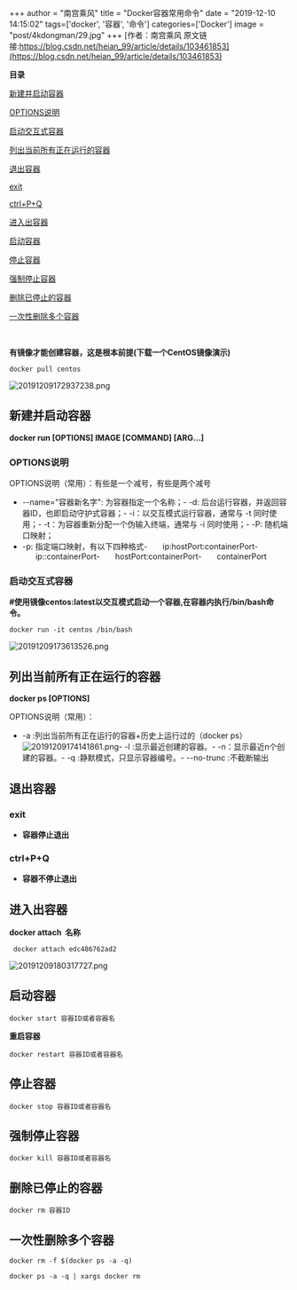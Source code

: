 +++
author = "南宫乘风"
title = "Docker容器常用命令"
date = "2019-12-10 14:15:02"
tags=['docker', '容器', '命令']
categories=['Docker']
image = "post/4kdongman/29.jpg"
+++
[作者：南宫乘风   原文链接:https://blog.csdn.net/heian_99/article/details/103461853](https://blog.csdn.net/heian_99/article/details/103461853)

**目录**

[新建并启动容器](#%E6%96%B0%E5%BB%BA%E5%B9%B6%E5%90%AF%E5%8A%A8%E5%AE%B9%E5%99%A8)

[OPTIONS说明](#OPTIONS%E8%AF%B4%E6%98%8E)

[启动交互式容器](#%E5%90%AF%E5%8A%A8%E4%BA%A4%E4%BA%92%E5%BC%8F%E5%AE%B9%E5%99%A8)

[列出当前所有正在运行的容器](#%E5%88%97%E5%87%BA%E5%BD%93%E5%89%8D%E6%89%80%E6%9C%89%E6%AD%A3%E5%9C%A8%E8%BF%90%E8%A1%8C%E7%9A%84%E5%AE%B9%E5%99%A8)

[退出容器](#%E9%80%80%E5%87%BA%E5%AE%B9%E5%99%A8)

[exit](#exit)

[ctrl+P+Q](#ctrl%2BP%2BQ)

[进入出容器](#%E8%BF%9B%E5%85%A5%E5%87%BA%E5%AE%B9%E5%99%A8)

[启动容器](#%E5%90%AF%E5%8A%A8%E5%AE%B9%E5%99%A8)

[停止容器](#%E5%81%9C%E6%AD%A2%E5%AE%B9%E5%99%A8)

[强制停止容器](#%E5%BC%BA%E5%88%B6%E5%81%9C%E6%AD%A2%E5%AE%B9%E5%99%A8)

[删除已停止的容器](#%E5%88%A0%E9%99%A4%E5%B7%B2%E5%81%9C%E6%AD%A2%E7%9A%84%E5%AE%B9%E5%99%A8)

[一次性删除多个容器](#%E4%B8%80%E6%AC%A1%E6%80%A7%E5%88%A0%E9%99%A4%E5%A4%9A%E4%B8%AA%E5%AE%B9%E5%99%A8)

 

>  
 **有镜像才能创建容器，这是根本前提(下载一个CentOS镜像演示)** 


```
docker pull centos
```

![20191209172937238.png](https://img-blog.csdnimg.cn/20191209172937238.png)

## **新建并启动容器**

**docker run [OPTIONS] IMAGE [COMMAND] [ARG...]**

### OPTIONS说明

OPTIONS说明（常用）：有些是一个减号，有些是两个减号
- --name="容器新名字": 为容器指定一个名称；- -d: 后台运行容器，并返回容器ID，也即启动守护式容器；- -i：以交互模式运行容器，通常与 -t 同时使用；- -t：为容器重新分配一个伪输入终端，通常与 -i 同时使用；- -P: 随机端口映射；
 
- -p: 指定端口映射，有以下四种格式-       ip:hostPort:containerPort-       ip::containerPort-       hostPort:containerPort-       containerPort
### 启动交互式容器

**#使用镜像centos:latest以交互模式启动一个容器,在容器内执行/bin/bash命令。**

```
docker run -it centos /bin/bash 
```

![20191209173613526.png](https://img-blog.csdnimg.cn/20191209173613526.png)

## 列出当前所有正在运行的容器

**docker ps [OPTIONS]**

OPTIONS说明（常用）：
- -a :列出当前所有正在运行的容器+历史上运行过的（docker ps）![20191209174141861.png](https://img-blog.csdnimg.cn/20191209174141861.png)- -l :显示最近创建的容器。- -n：显示最近n个创建的容器。- -q :静默模式，只显示容器编号。- --no-trunc :不截断输出
## 退出容器

### exit
- **容器停止退出**
### **ctrl+P+Q**
- **容器不停止退出**
## 进入出容器

**docker attach  名称**

```
 docker attach edc486762ad2
```

![20191209180317727.png](https://img-blog.csdnimg.cn/20191209180317727.png)

## 启动容器

```
docker start 容器ID或者容器名
```

**重启容器**

```
docker restart 容器ID或者容器名
```

## 停止容器

```
docker stop 容器ID或者容器名
```

## 强制停止容器

```
docker kill 容器ID或者容器名
```

## 删除已停止的容器

```
docker rm 容器ID
```

## 一次性删除多个容器

```
docker rm -f $(docker ps -a -q)
```

```
docker ps -a -q | xargs docker rm
```

 
